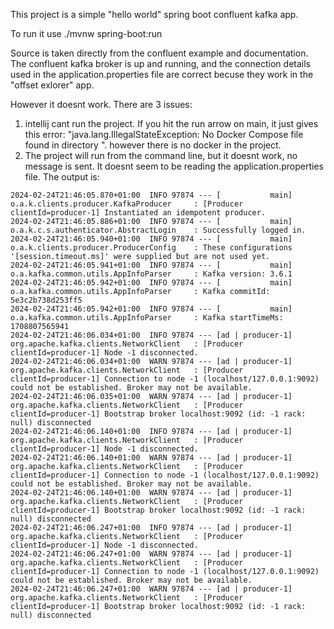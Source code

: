This project is a simple "hello world" spring boot confluent kafka app.

To run it use ./mvnw spring-boot:run

Source is taken directly from the confluent example and documentation.
The confluent kafka broker is up and running, and the connection details used in the application.properties file are correct becuse they work 
in the "offset exlorer" app.

However it doesnt work.  There are 3 issues:

1. intellij cant run the project.  If you hit the run arrow on main, it just gives this error: "java.lang.IllegalStateException: No Docker Compose file found in directory ".  however there is no docker in the project.
2. The project will run from the command line, but it doesnt work, no message is sent.   It doesnt seem to be reading the application.properties file.  The output is:

```
2024-02-24T21:46:05.870+01:00  INFO 97874 --- [           main] o.a.k.clients.producer.KafkaProducer     : [Producer clientId=producer-1] Instantiated an idempotent producer.
2024-02-24T21:46:05.886+01:00  INFO 97874 --- [           main] o.a.k.c.s.authenticator.AbstractLogin    : Successfully logged in.
2024-02-24T21:46:05.940+01:00  INFO 97874 --- [           main] o.a.k.clients.producer.ProducerConfig    : These configurations '[session.timeout.ms]' were supplied but are not used yet.
2024-02-24T21:46:05.941+01:00  INFO 97874 --- [           main] o.a.kafka.common.utils.AppInfoParser     : Kafka version: 3.6.1
2024-02-24T21:46:05.942+01:00  INFO 97874 --- [           main] o.a.kafka.common.utils.AppInfoParser     : Kafka commitId: 5e3c2b738d253ff5
2024-02-24T21:46:05.942+01:00  INFO 97874 --- [           main] o.a.kafka.common.utils.AppInfoParser     : Kafka startTimeMs: 1708807565941
2024-02-24T21:46:06.034+01:00  INFO 97874 --- [ad | producer-1] org.apache.kafka.clients.NetworkClient   : [Producer clientId=producer-1] Node -1 disconnected.
2024-02-24T21:46:06.034+01:00  WARN 97874 --- [ad | producer-1] org.apache.kafka.clients.NetworkClient   : [Producer clientId=producer-1] Connection to node -1 (localhost/127.0.0.1:9092) could not be established. Broker may not be available.
2024-02-24T21:46:06.035+01:00  WARN 97874 --- [ad | producer-1] org.apache.kafka.clients.NetworkClient   : [Producer clientId=producer-1] Bootstrap broker localhost:9092 (id: -1 rack: null) disconnected
2024-02-24T21:46:06.140+01:00  INFO 97874 --- [ad | producer-1] org.apache.kafka.clients.NetworkClient   : [Producer clientId=producer-1] Node -1 disconnected.
2024-02-24T21:46:06.140+01:00  WARN 97874 --- [ad | producer-1] org.apache.kafka.clients.NetworkClient   : [Producer clientId=producer-1] Connection to node -1 (localhost/127.0.0.1:9092) could not be established. Broker may not be available.
2024-02-24T21:46:06.140+01:00  WARN 97874 --- [ad | producer-1] org.apache.kafka.clients.NetworkClient   : [Producer clientId=producer-1] Bootstrap broker localhost:9092 (id: -1 rack: null) disconnected
2024-02-24T21:46:06.247+01:00  INFO 97874 --- [ad | producer-1] org.apache.kafka.clients.NetworkClient   : [Producer clientId=producer-1] Node -1 disconnected.
2024-02-24T21:46:06.247+01:00  WARN 97874 --- [ad | producer-1] org.apache.kafka.clients.NetworkClient   : [Producer clientId=producer-1] Connection to node -1 (localhost/127.0.0.1:9092) could not be established. Broker may not be available.
2024-02-24T21:46:06.247+01:00  WARN 97874 --- [ad | producer-1] org.apache.kafka.clients.NetworkClient   : [Producer clientId=producer-1] Bootstrap broker localhost:9092 (id: -1 rack: null) disconnected
```

